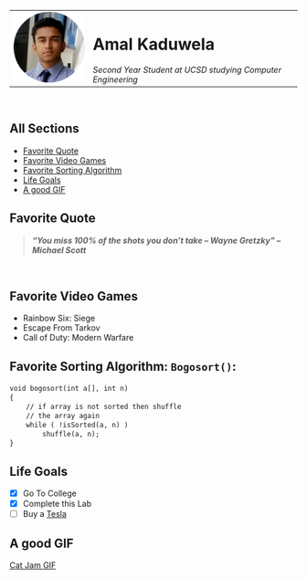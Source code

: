 <table>
  <tr>
    <td><img src="Images/Amal_picture.png" alt="Picture of Amal"></td>
  
  <td>
    <h1> Amal Kaduwela </h1>
    <em>Second Year Student at UCSD studying Computer Engineering</em>
  </td>
  </tr>
</table>

<br>

## All Sections
  - [Favorite Quote](#favorite-quote)
  - [Favorite Video Games](#favorite-video-games)
  - [Favorite Sorting Algorithm](#favorite-sorting-algorithm:-`Bogosort()`)
  - [Life Goals](#life-goals)
  - [A good GIF](#a-good-gif)


## Favorite Quote 
>***“You miss 100% of the shots you don’t take – Wayne Gretzky" – Michael Scott***
<br>

## Favorite Video Games
  - Rainbow Six: Siege
  - Escape From Tarkov
  - Call of Duty: Modern Warfare

## Favorite Sorting Algorithm: `Bogosort()`:

```
void bogosort(int a[], int n)
{
    // if array is not sorted then shuffle
    // the array again
    while ( !isSorted(a, n) )
        shuffle(a, n);
}
```

## Life Goals
- [X] Go To College
- [X] Complete this Lab
- [ ] Buy a [Tesla](https://www.tesla.com/)

## A good GIF
[Cat Jam GIF](Images/tenor.gif)


